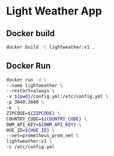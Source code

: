 # Light Weather App

## Docker build

```sh
docker build -t lightweather:v1 .
```

## Docker Run

```sh
docker run -d \
--name lightweather \
--restart=always \
-v ${pwd}/config.yml:/etc/config.yml \
-p 3040:3040 \
-e  \
ZIPCODE=${ZIPCODE} \
COUNTRY_CODE=${COUNTRY_CODE} \
OWM_API_KEY=${OWM_API_KEY} \
HUE_ID=${HUE_ID} \
--net=prometheus_prom_net \
lightweather:v1 \
-c /etc/config.yml
```
